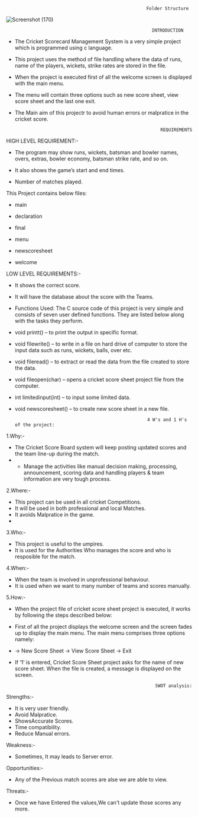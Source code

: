                                                          Folder Structure
    
![Screenshot (170)](https://user-images.githubusercontent.com/99134470/154548441-7c9d591a-405b-45f7-94f7-b6cf950444c7.png)






                                                           INTRODUCTION
* The Cricket Scorecard Management System is a very simple project which is programmed using c language.

* This project uses the method of file handling where the data of runs, name of the players, wickets, strike rates are stored in the file.

* When the project is executed first of all the welcome screen is displayed with the main menu. 

* The menu will contain three options such as new score sheet, view score sheet and the last one exit.

* The Main aim of this projectr to avoid human errors or malpratice in the cricket score.

                                                             REQUIREMENTS
HIGH LEVEL REQUIREMENT:-

* The program may show runs, wickets, batsman and bowler names, overs, extras, bowler economy, batsman strike rate, and so on.

* It also shows the game’s start and end times.

* Number of matches played.

This Project contains below files:

* main

* declaration

* final

* menu

* newscoresheet

* welcome

LOW LEVEL REQUIREMENTS:-

* It shows the correct score.

* It will have the database about the score with the Teams.

* Functions Used: The C source code of this project is very simple and consists of seven user defined functions. They are listed below along with the tasks they perform.

* void printt() – to print the output in specific format.

* void filewrite() – to write in a file on hard drive of computer to store the input data such as runs, wickets, balls, over etc.

* void fileread() – to extract or read the data from the file created to store the data.

* void fileopen(char) – opens a cricket score sheet project file from the computer.

* int limitedinput(int) – to input some limited data.

* void newscoresheet() – to create new score sheet in a new file.

                                                        4 W's and 1 H's of the project:
1.Why:-

* The Cricket Score Board system will keep posting updated scores and the team line-up during the match.
* * Manage the activities like manual decision making, processing, announcement, scoring data and handling players & team information are very tough process.

2.Where:-

* This project can be used in all cricket Competitions.
* It will be used in both professional and local Matches.
* It avoids Malpratice in the game.
* 
3.Who:-

* This project is useful to the umpires.
* It is used for the Authorities Who manages the score and who is resposible for the match.

4.When:-

* When the team is involved in unprofessional behaviour.
* It is used when we want to many number of teams and scores manually.

5.How:-

* When the project file of cricket score sheet project is executed, it works by following the steps described below:
* First of all the project displays the welcome screen and the screen fades up to display the main menu. The main menu comprises three options namely: 
* -> New Score Sheet -> View Score Sheet -> Exit

* If ‘1’ is entered, Cricket Score Sheet project asks for the name of new score sheet. When the file is created, a message is displayed on the screen.

                                                           SWOT analysis:
Strengths:-

* It is very user friendly.
* Avoid Malpratice.
* ShowsAccurate Scores.
* Time compatibility.
* Reduce Manual errors.

Weakness:-

* Sometimes, It may leads to Server error.

Opportunities:-

* Any of the Previous match scores are alse we are able to view.

Threats:-

* Once we have Entered the values,We can't update those scores any more.


















